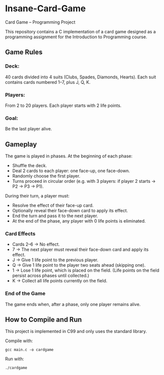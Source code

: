 # Insane-Card-Game
Card Game – Programming Project

This repository contains a C implementation of a card game designed as a programming assignment for the Introduction to Programming course.

## Game Rules

### Deck:

40 cards divided into 4 suits (Clubs, Spades, Diamonds, Hearts).
Each suit contains cards numbered 1–7, plus J, Q, K.

### Players:

From 2 to 20 players.
Each player starts with 2 life points.

### Goal:
Be the last player alive.

## Gameplay
The game is played in phases. At the beginning of each phase:

- Shuffle the deck.
- Deal 2 cards to each player: one face-up, one face-down.
- Randomly choose the first player.
- Turns proceed in circular order (e.g. with 3 players: if player 2 starts → P2 → P3 → P1).

During their turn, a player must:

- Resolve the effect of their face-up card.
- Optionally reveal their face-down card to apply its effect.
- End the turn and pass it to the next player.
- At the end of the phase, any player with 0 life points is eliminated.

### Card Effects

- Cards 2–6 → No effect.
- 7 → The next player must reveal their face-down card and apply its effect.
- J → Give 1 life point to the previous player.
- Q → Give 1 life point to the player two seats ahead (skipping one).
- 1 → Lose 1 life point, which is placed on the field. (Life points on the field persist across phases until collected.)
- K → Collect all life points currently on the field.

### End of the Game
The game ends when, after a phase, only one player remains alive.

## How to Compile and Run
This project is implemented in C99 and only uses the standard library.

Compile with:
```
gcc main.c -o cardgame
```

Run with:
```
./cardgame
```

